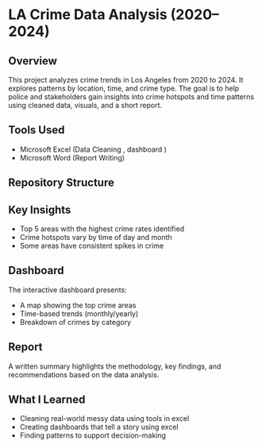 # LA Crime Data Analysis (2020–2024)

## Overview
This project analyzes crime trends in Los Angeles from 2020 to 2024. It explores patterns by location, time, and crime type. The goal is to help police and stakeholders gain insights into crime hotspots and time patterns using cleaned data, visuals, and a short report.

## Tools Used
- Microsoft Excel (Data Cleaning , dashboard )
- Microsoft Word (Report Writing)

## Repository Structure

## Key Insights
- Top 5 areas with the highest crime rates identified
- Crime hotspots vary by time of day and month
- Some areas have consistent  spikes in crime

## Dashboard
The interactive dashboard presents:
- A map showing the top crime areas
- Time-based trends (monthly/yearly)
- Breakdown of crimes by category

## Report
A written summary highlights the methodology, key findings, and recommendations based on the data analysis.

## What I Learned
- Cleaning real-world messy data using tools in excel 
- Creating dashboards that tell a story using excel
- Finding patterns to support decision-making
  
